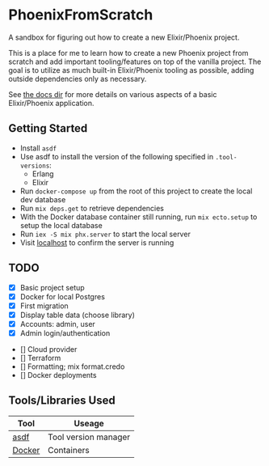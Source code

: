 # PhoenixFromScratch

A sandbox for figuring out how to create a new Elixir/Phoenix project.

This is a place for me to learn how to create a new Phoenix project from scratch and add important tooling/features on top of the vanilla project. The goal is to utilize as much built-in Elixir/Phoenix tooling as possible, adding outside dependencies only as necessary.

See [the docs dir](docs/) for more details on various aspects of a basic Elixir/Phoenix application.

## Getting Started

- Install `asdf`
- Use asdf to install the version of the following specified in `.tool-versions`:
  - Erlang
  - Elixir
- Run `docker-compose up` from the root of this project to create the local dev database
- Run `mix deps.get` to retrieve dependencies
- With the Docker database container still running, run `mix ecto.setup` to setup the local database
- Run `iex -S mix phx.server` to start the local server
- Visit [localhost](http://localhost:4000) to confirm the server is running


## TODO

- [x] Basic project setup
- [x] Docker for local Postgres
- [x] First migration
- [x] Display table data (choose library)
- [x] Accounts: admin, user
- [x] Admin login/authentication
- [] Cloud provider
- [] Terraform
- [] Formatting; mix format.credo
- [] Docker deployments


## Tools/Libraries Used

| Tool                                  | Useage                          |
| ------------------------------------- | ------------------------------- |
| [asdf](https://asdf-vm.com)           | Tool version manager            |
| [Docker](https://www.docker.com)      | Containers                      |
